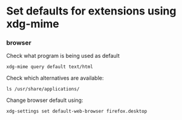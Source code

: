 # Set defaults for extensions using xdg-mime

### browser
Check what program is being used as default
```
xdg-mime query default text/html
```

Check which alternatives are available:
```
ls /usr/share/applications/
```

Change browser default using:
```
xdg-settings set default-web-browser firefox.desktop
```
